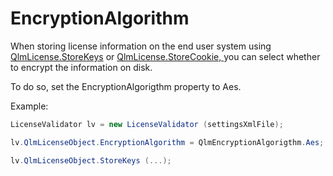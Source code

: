 # EncryptionAlgorithm

When storing license information on the end user system using [QlmLicense.StoreKeys](https://support.soraco.co/hc/en-us/articles/207611633) or [QlmLicense.StoreCookie, ](https://support.soraco.co/hc/en-us/articles/115002736646)you can select whether to encrypt the information on disk.

&#x20;To do so, set the EncryptionAlgorigthm property to Aes.

&#x20;Example:

```csharp
LicenseValidator lv = new LicenseValidator (settingsXmlFile);

lv.QlmLicenseObject.EncryptionAlgorithm = QlmEncryptionAlgorigthm.Aes;

lv.QlmLicenseObject.StoreKeys (...);
```

&#x20;
